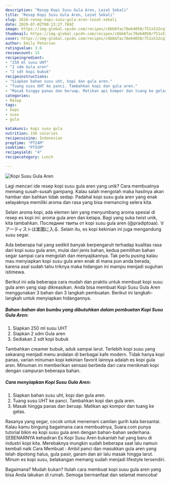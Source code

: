 ```yaml
---
description: "Resep Kopi Susu Gula Aren, Lezat Sekali"
title: "Resep Kopi Susu Gula Aren, Lezat Sekali"
slug: 2616-resep-kopi-susu-gula-aren-lezat-sekali
date: 2020-07-02T00:13:27.769Z
image: https://img-global.cpcdn.com/recipes/c6bb6fac78e64050/751x532cq70/kopi-susu-gula-aren-foto-resep-utama.jpg
thumbnail: https://img-global.cpcdn.com/recipes/c6bb6fac78e64050/751x532cq70/kopi-susu-gula-aren-foto-resep-utama.jpg
cover: https://img-global.cpcdn.com/recipes/c6bb6fac78e64050/751x532cq70/kopi-susu-gula-aren-foto-resep-utama.jpg
author: Emily Peterson
ratingvalue: 3.6
reviewcount: 15
recipeingredient:
- "250 ml susu UHT"
- "2 sdm Gula aren"
- "2 sdt kopi bubuk"
recipeinstructions:
- "Siapkan bahan susu uht, kopi dan gula aren."
- "Tuang susu UHT ke panci. Tambahkan kopi dan gula aren."
- "Masak hingga panas dan beruap. Matikan api kompor dan tuang ke gelas."
categories:
- Resep
tags:
- kopi
- susu
- gula

katakunci: kopi susu gula 
nutrition: 156 calories
recipecuisine: Indonesian
preptime: "PT24M"
cooktime: "PT55M"
recipeyield: "4"
recipecategory: Lunch

---
```



![Kopi Susu Gula Aren](https://img-global.cpcdn.com/recipes/c6bb6fac78e64050/751x532cq70/kopi-susu-gula-aren-foto-resep-utama.jpg)

Lagi mencari ide resep kopi susu gula aren yang unik? Cara membuatnya memang susah-susah gampang. Kalau salah mengolah maka hasilnya akan hambar dan bahkan tidak sedap. Padahal kopi susu gula aren yang enak selayaknya memiliki aroma dan rasa yang bisa memancing selera kita.

Selain aroma kopi, ada elemen lain yang menyumbang aroma spesial di resep es kopi ini: aroma gula aren dan kelapa. Bagi yang suka twist unik, kita tambahkan. Последние твиты от kopi susu gula aren (@pradiptoaa). ♉ アーティストは楽園に入る. Selain itu, es kopi kekinian ini juga mengandung susu segar.

Ada beberapa hal yang sedikit banyak berpengaruh terhadap kualitas rasa dari kopi susu gula aren, mulai dari jenis bahan, kedua pemilihan bahan segar sampai cara mengolah dan menyajikannya. Tak perlu pusing kalau mau menyiapkan kopi susu gula aren enak di mana pun anda berada, karena asal sudah tahu triknya maka hidangan ini mampu menjadi suguhan istimewa.


Berikut ini ada beberapa cara mudah dan praktis untuk membuat kopi susu gula aren yang siap dikreasikan. Anda bisa membuat Kopi Susu Gula Aren menggunakan 3 bahan dan 3 langkah pembuatan. Berikut ini langkah-langkah untuk menyiapkan hidangannya.

<!--inarticleads1-->

##### Bahan-bahan dan bumbu yang dibutuhkan dalam pembuatan Kopi Susu Gula Aren:

1. Siapkan 250 ml susu UHT
1. Siapkan 2 sdm Gula aren
1. Sediakan 2 sdt kopi bubuk


Tambahkan creamer bubuk, aduk sampai larut. Terlebih kopi susu yang sekarang menjadi menu andalan di berbagai kafe modern. Tidak hanya kopi panas, varian minuman kopi kekinian favorit lainnya adalah es kopi gula aren. Minuman ini memberikan sensasi berbeda dari cara menikmati kopi dengan campuran beberapa bahan. 

<!--inarticleads2-->

##### Cara menyiapkan Kopi Susu Gula Aren:

1. Siapkan bahan susu uht, kopi dan gula aren.
1. Tuang susu UHT ke panci. Tambahkan kopi dan gula aren.
1. Masak hingga panas dan beruap. Matikan api kompor dan tuang ke gelas.


Rasanya yang segar, cocok untuk menemani camilan gurih kala bersantai. Kalau kamu bingung bagaimana cara membuatnya, Suara.com punya tutorial bikin es kopi susu gula aren dengan bahan-bahan sederhana. SEBENARNYA kehadiran Es Kopi Susu Aren bukanlah hal yang baru di industri kopi kita. Merebaknya mungkin sudah beberapa saat lalu namun kembali naik Cara Membuat : Ambil panci dan masukkan gula aren yang telah dipotong halus, gula pasir, garam dan air lalu masak hingga larut. Minum es kopi susu, belakangan memang sudah menjadi lifestyle tersendiri. 

Bagaimana? Mudah bukan? Itulah cara membuat kopi susu gula aren yang bisa Anda lakukan di rumah. Semoga bermanfaat dan selamat mencoba!
